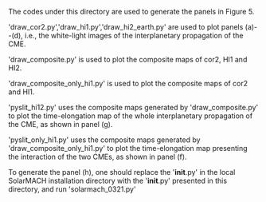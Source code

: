 The codes under this directory are used to generate the panels in Figure 5.

'draw_cor2.py','draw_hi1.py','draw_hi2_earth.py' are used to plot panels (a)--(d), i.e., the white-light images of the interplanetary propagation of the CME.

'draw_composite.py' is used to plot the composite maps of cor2, HI1 and HI2.

'draw_composite_only_hi1.py' is used to plot the composite maps of cor2 and HI1.

'pyslit_hi12.py' uses the composite maps generated by 'draw_composite.py' to plot the time-elongation map of the whole interplanetary propagation of the CME, as shown in panel (g).

'pyslit_only_hi1.py' uses the composite maps generated by 'draw_composite_only_hi1.py' to plot the time-elongation map presenting the interaction of the two CMEs, as shown in panel (f).

To generate the panel (h), one should replace the '__init__.py' in the local SolarMACH installation directory with the '__init__.py' presented in this directory, and run 'solarmach_0321.py'

